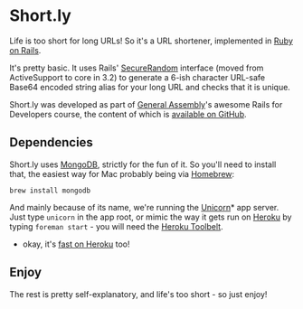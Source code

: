 Short.ly
========

Life is too short for long URLs! So it's a URL shortener, implemented in [Ruby on Rails](http://rubyonrails.org/).

It's pretty basic. It uses Rails' [SecureRandom](http://apidock.com/rails/ActiveSupport/SecureRandom) interface (moved from ActiveSupport to core in 3.2) to generate a 6-ish character URL-safe Base64 encoded string alias for your long URL and checks that it is unique.

Short.ly was developed as part of [General Assembly](http://generalassemb.ly/)'s awesome Rails for Developers course, the content of which is [available on GitHub](https://github.com/generalassembly/ga-ruby-on-rails-for-devs).

Dependencies
------------

Short.ly uses [MongoDB](http://www.mongodb.org/), strictly for the fun of it. So you'll need to install that, the easiest way for Mac probably being via [Homebrew](http://mxcl.github.com/homebrew/):

  `brew install mongodb`

And mainly because of its name, we're running the [Unicorn](http://unicorn.bogomips.org/)* app server. Just type `unicorn` in the app root, or mimic the way it gets run on [Heroku](http://heroku.com/) by typing `foreman start` - you will need the [Heroku Toolbelt](https://toolbelt.heroku.com/).

* okay, it's [fast on Heroku](http://blog.railsonfire.com/2012/05/06/Unicorn-on-Heroku.html) too!

Enjoy
-----

The rest is pretty self-explanatory, and life's too short - so just enjoy!